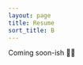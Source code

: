 ```yaml
---
layout: page
title: Resume
sort_title: B
---
```


<p class="description">
Coming soon-ish 💁‍♂️
</p>

